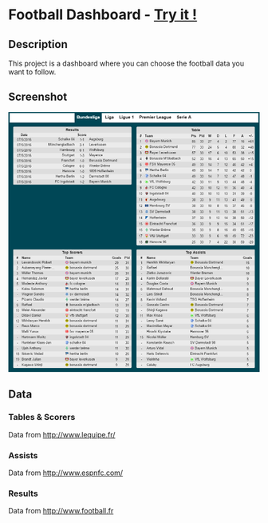 # Football Dashboard - <a href="http://dashboardfootball.com/">Try it !</a>

## Description

This project is a dashboard where you can choose the football data you want to follow.

## Screenshot

![alt tag](https://raw.githubusercontent.com/Softcadbury/EPortfolio/master/EPortfolio/Content/Images/preview/football-dashboard.png)

## Data

### Tables & Scorers
Data from http://www.lequipe.fr/

### Assists
Data from http://www.espnfc.com/

### Results
Data from http://www.football.fr
